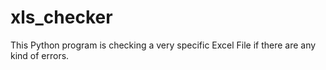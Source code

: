 # xls_checker
This Python program is checking a very specific Excel File if there are any kind of errors.
